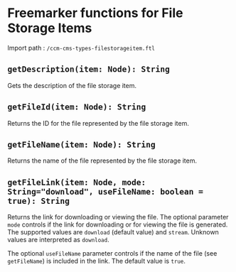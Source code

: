 # Freemarker functions for File Storage Items

Import path
: `/ccm-cms-types-filestorageitem.ftl`

## `getDescription(item: Node): String`

Gets the description of the file storage item.

## `getFileId(item: Node): String`

Returns the ID for the file represented by the file storage item.

## `getFileName(item: Node): String`

Returns the name of the file represented by the file storage item.

## `getFileLink(item: Node, mode: String="download", useFileName: boolean = true): String`

Returns the link for downloading or viewing the file. The optional 
parameter `mode` controls if the link for downloading or for viewing 
the file is generated. The supported values are `download` (default 
value) and `stream`. Unknown values are interpreted as `download`. 

The optional `useFileName` parameter controls if the name of the file (see `getFileName`) is included in the link. The default value is `true`.